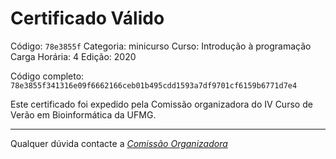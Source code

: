 # Certificado Válido

Código: `78e3855f`
Categoria: minicurso
Curso: Introdução à programação
Carga Horária: 4
Edição: 2020


Código completo: `78e3855f341316e09f6662166ceb01b495cdd1593a7df9701cf6159b6771d7e4`


Este certificado foi expedido pela Comissão organizadora do IV Curso de Verão em Bioinformática da UFMG.

----

Qualquer dúvida contacte a [_Comissão Organizadora_](<mailto:cursobioinfoufmg@gmail.com$subject=[Certificados]>)

